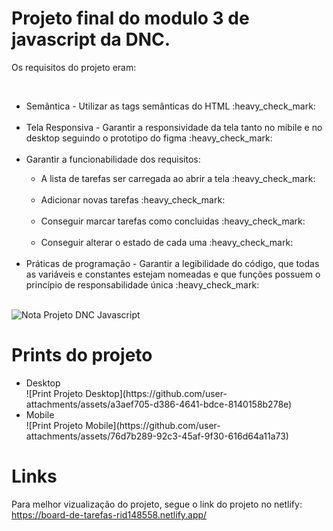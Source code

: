 <h1>Projeto final do modulo 3 de javascript da DNC.</h1>
<p>Os requisitos do projeto eram: </p><br>
  <ul>
    <li>Semântica - Utilizar as tags semânticas do HTML :heavy_check_mark: </li><br>
    <li>Tela Responsiva - Garantir a responsividade da tela tanto no mibile e no desktop seguindo o prototipo do figma :heavy_check_mark: </li><br>
    <li>Garantir a funcionabilidade dos requisitos: <br></li>
                                            <ul>
                                              <li>A lista de tarefas ser carregada ao abrir a tela :heavy_check_mark: </li><br>
                                              <li>Adicionar novas tarefas :heavy_check_mark: </li><br>
                                              <li>Conseguir marcar tarefas como concluidas :heavy_check_mark: </li><br>
                                              <li>Conseguir alterar o estado de cada uma :heavy_check_mark: </li><br>
                                            </ul>                                 
  <li>Práticas de programação - Garantir a legibilidade do código, que todas as variáveis e constantes estejam nomeadas e que funções possuem o princípio de responsabilidade única :heavy_check_mark: </li><br>
  </ul>

![Nota Projeto DNC Javascript](https://github.com/user-attachments/assets/8bee1f89-e8a8-45b9-b1f9-d7128e21f205)

<h1>Prints do projeto</h1>
<ul>
  <li>Desktop</li>
    	![Print Projeto Desktop](https://github.com/user-attachments/assets/a3aef705-d386-4641-bdce-8140158b278e)

  <li>Mobile</li>
     ![Print Projeto Mobile](https://github.com/user-attachments/assets/76d7b289-92c3-45af-9f30-616d64a11a73)

</ul>
<h1>Links</h1>

Para melhor vizualização do projeto, segue o link do projeto no netlify: https://board-de-tarefas-rid148558.netlify.app/
